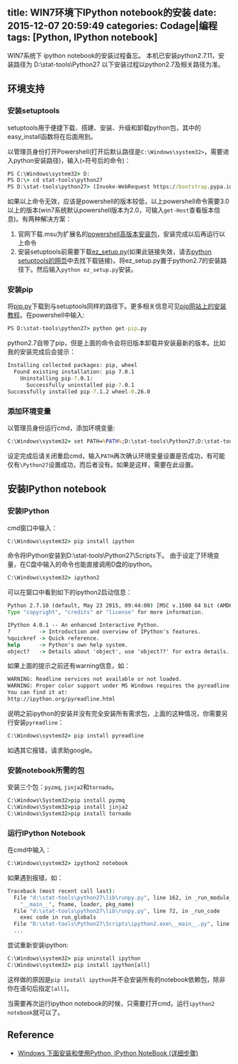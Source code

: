 title: WIN7环境下IPython notebook的安装
date: 2015-12-07 20:59:49
categories: Codage|编程
tags: [Python, IPython notebook]
---

WIN7系统下 ipython notebook的安装过程备忘。
本机已安装python2.7.11，安装路径为 D:\stat-tools\Python27
以下安装过程以python2.7及相关路径为准。

<!-- more -->

## 环境支持
### 安装setuptools
setuptools用于便捷下载、搭建、安装、升级和卸载python包，其中的easy_install函数将在后面用到。

以管理员身份打开Powershell(打开后默认路径是`C:\Windows\system32>`，需要进入python安装路径)，输入(`>`符号后的命令)：

``` cmd
PS C:\Windows\system32> D:
PS D:\> cd stat-tools\python27
PS D:\stat-tools\python27> (Invoke-WebRequest https://bootstrap.pypa.io/ez_setup.py).Content | python -
```

如果以上命令无效，应该是powershell的版本较低，以上powershell命令需要3.0以上的版本(win7系统默认powershell版本为2.0，可输入`get-Host`查看版本信息)。有两种解决方案：

1. 官网下载.msu为扩展名的[powershell高版本安装包](https://www.microsoft.com/en-us/download/details.aspx?id=40855)，安装完成以后再运行以上命令
2. 安装setuptools前需要下载[ez_setup.py](https://bootstrap.pypa.io/ez_setup.py)(如果此链接失效，请去[python setuptools的网页](https://pypi.python.org/pypi/setuptools)中去找下载链接)。将ez_setup.py置于python2.7的安装路径下。然后输入`python ez_setup.py`安装。

### 安装pip
将[pip.py](https://bootstrap.pypa.io/get-pip.py)下载到与setuptools同样的路径下。更多相关信息可见[pip网站上的安装教程](https://pip.pypa.io/en/latest/installing/#install-or-upgrade-setuptools)。在powershell中输入:

``` cmd
PS D:\stat-tools\python27> python get-pip.py
```

python2.7自带了pip，但是上面的命令会将旧版本卸载并安装最新的版本。比如我的安装完成后会提示：

``` cmd
Installing collected packages: pip, wheel
  Found existing installation: pip 7.0.1
    Uninstalling pip-7.0.1:
      Successfully uninstalled pip-7.0.1
Successfully installed pip-7.1.2 wheel-0.26.0
```

### 添加环境变量
以管理员身份运行cmd，添加环境变量:

``` cmd
C:\Windows\system32> set PATH=%PATH%;D:\stat-tools\Python27;D:\stat-tools\Python27\Scripts
```
设定完成后请关闭重启cmd，输入`PATH`再次确认环境变量设置是否成功，有可能仅有`\Python27`设置成功，而后者没有。如果是这样，需要在此设置。

## 安装IPython notebook
### 安装IPython

cmd窗口中输入：
``` cmd
C:\Windows\system32> pip install ipython
```
命令将IPython安装到D:\stat-tools\Python27\Scripts下。
由于设定了环境变量，在C盘中输入的命令也能直接调用D盘的ipython。

``` cmd
C:\Windows\system32> ipython2
```

可以在窗口中看到如下的ipython2启动信息：

``` cmd
Python 2.7.10 (default, May 23 2015, 09:44:00) [MSC v.1500 64 bit (AMD64)]
Type "copyright", "credits" or "license" for more information.

IPython 4.0.1 -- An enhanced Interactive Python.
?         -> Introduction and overview of IPython's features.
%quickref -> Quick reference.
help      -> Python's own help system.
object?   -> Details about 'object', use 'object??' for extra details.
```

如果上面的提示之前还有warning信息，如：

``` cmd
WARNING: Readline services not available or not loaded.
WARNING: Proper color support under MS Windows requires the pyreadline library.
You can find it at:
http://ipython.org/pyreadline.html
```

说明之前ipython的安装并没有完全安装所有需求包，上面的这种情况，你需要另行安装`pyreadline`：

``` cmd
C:\Windows\system32> pip install pyreadline
```

如遇其它报错，请求助google。

### 安装notebook所需的包

安装三个包：`pyzmq`, `jinja2`和`tornado`。

``` cmd
C:\Windows\System32>pip install pyzmq
C:\Windows\System32>pip install jinja2
C:\Windows\System32>pip install tornado
```

### 运行IPython Notebook

在cmd中输入：

``` cmd
C:\Windows\system32> ipython2 notebook
```
如果遇到报错，如：

``` cmd
Traceback (most recent call last):
  File "d:\stat-tools\python27\lib\runpy.py", line 162, in _run_module_as_main
    "__main__", fname, loader, pkg_name)
  File "d:\stat-tools\python27\lib\runpy.py", line 72, in _run_code
    exec code in run_globals
  File "D:\stat-tools\Python27\Scripts\ipython2.exe\__main__.py", line 9, in <module>
  ...
```

尝试重新安装ipython:

``` cmd
C:\Windows\system32> pip uninstall ipython
C:\Windows\system32> pip install ipython[all]
```

这样做的原因是`pip install ipython`并不会安装所有的notebook依赖包，除非你在语句后指定`[all]`。

当需要再次运行ipython notebook的时候，只需要打开cmd，运行`ipython2 notebook`就可以了。

## Reference

* [Windows 下面安装和使用Python, IPython NoteBook (详细步骤)](http://my.oschina.net/u/1431433/blog/189337)